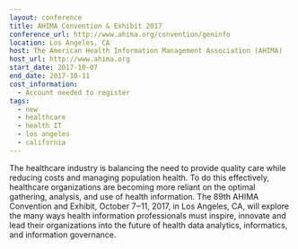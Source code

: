 ```yaml
---
layout: conference
title: AHIMA Convention & Exhibit 2017
conference_url: http://www.ahima.org/convention/geninfo
location: Los Angeles, CA
host: The American Health Information Management Association (AHIMA)
host_url: http://www.ahima.org
start_date: 2017-10-07
end_date: 2017-10-11
cost_information:
  - Account needed to register
tags:
  - new
  - healthcare
  - health IT
  - los angeles
  - california
---
```


The healthcare industry is balancing the need to provide quality care while reducing costs and managing population health. To do this effectively, healthcare organizations are becoming more reliant on the optimal gathering, analysis, and use of health information. The 89th AHIMA Convention and Exhibit, October 7‒11, 2017, in Los Angeles, CA, will explore the many ways health information professionals must inspire, innovate and lead their organizations into the future of health data analytics, informatics, and information governance.
